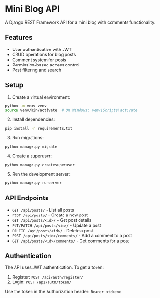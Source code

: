 # Mini Blog API

A Django REST Framework API for a mini blog with comments functionality.

## Features

- User authentication with JWT
- CRUD operations for blog posts
- Comment system for posts
- Permission-based access control
- Post filtering and search

## Setup

1. Create a virtual environment:
```bash
python -m venv venv
source venv/bin/activate  # On Windows: venv\Scripts\activate
```

2. Install dependencies:
```bash
pip install -r requirements.txt
```

3. Run migrations:
```bash
python manage.py migrate
```

4. Create a superuser:
```bash
python manage.py createsuperuser
```

5. Run the development server:
```bash
python manage.py runserver
```

## API Endpoints

- `GET /api/posts/` - List all posts
- `POST /api/posts/` - Create a new post
- `GET /api/posts/<id>/` - Get post details
- `PUT/PATCH /api/posts/<id>/` - Update a post
- `DELETE /api/posts/<id>/` - Delete a post
- `POST /api/posts/<id>/comments/` - Add a comment to a post
- `GET /api/posts/<id>/comments/` - Get comments for a post

## Authentication

The API uses JWT authentication. To get a token:

1. Register: `POST /api/auth/register/`
2. Login: `POST /api/auth/token/`

Use the token in the Authorization header: `Bearer <token>` 